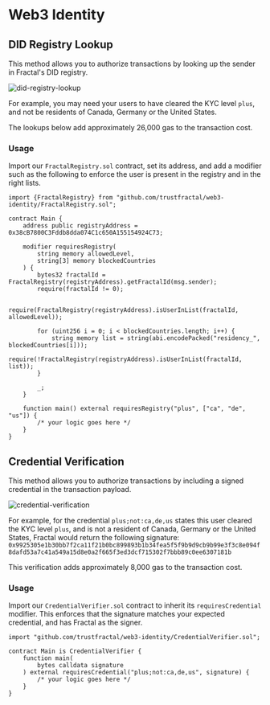 # Web3 Identity

## DID Registry Lookup

This method allows you to authorize transactions by looking up the sender in Fractal's DID registry.

![did-registry-lookup](https://user-images.githubusercontent.com/365821/166913376-18c369d0-c6a9-49f9-97cf-e8774675b8c1.png)

For example, you may need your users to have cleared the KYC level `plus`, and not be residents of Canada, Germany or the United States.

The lookups below add approximately 26,000 gas to the transaction cost.

### Usage

Import our `FractalRegistry.sol` contract, set its address, and add a modifier such as the following to enforce the user is present in the registry and in the right lists.

```solidity
import {FractalRegistry} from "github.com/trustfractal/web3-identity/FractalRegistry.sol";

contract Main {
    address public registryAddress = 0x38cB7800C3Fddb8dda074C1c650A155154924C73;

    modifier requiresRegistry(
        string memory allowedLevel,
        string[3] memory blockedCountries
    ) {
        bytes32 fractalId = FractalRegistry(registryAddress).getFractalId(msg.sender);
        require(fractalId != 0);
        
        require(FractalRegistry(registryAddress).isUserInList(fractalId, allowedLevel));

        for (uint256 i = 0; i < blockedCountries.length; i++) {
            string memory list = string(abi.encodePacked("residency_", blockedCountries[i]));
            require(!FractalRegistry(registryAddress).isUserInList(fractalId, list));
        }

        _;
    }

    function main() external requiresRegistry("plus", ["ca", "de", "us"]) {
        /* your logic goes here */
    }
}
```

## Credential Verification

This method allows you to authorize transactions by including a signed credential in the transaction payload.

![credential-verification](https://user-images.githubusercontent.com/365821/166913405-033ad50d-366c-4017-af9b-a8b84bf8821e.png)

For example, for the credential `plus;not:ca,de,us` states this user cleared the KYC level `plus`, and is not a resident of Canada, Germany or the United States, Fractal would return the following signature: `0x9925305e1b30bb7f2ca11f21b0bc899893b1b34fea5f5f9b9d9cb9b99e3f3c8e094f8dafd53a7c41a549a15d8e0a2f665f3ed3dcf715302f7bbb89c0ee6307181b`

This verification adds approximately 8,000 gas to the transaction cost.

### Usage

Import our `CredentialVerifier.sol` contract to inherit its `requiresCredential` modifier. This enforces that the signature matches your expected credential, and has Fractal as the signer.

```solidity
import "github.com/trustfractal/web3-identity/CredentialVerifier.sol";

contract Main is CredentialVerifier {
    function main(
        bytes calldata signature
    ) external requiresCredential("plus;not:ca,de,us", signature) {
        /* your logic goes here */
    }
}
```
